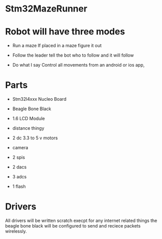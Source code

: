 # Stm32MazeRunner


# Robot will have three modes

 * Run a maze
 If placed in a maze figure it out

 * Follow the leader
 tell the bot who to follow and it will follow

 * Do what I say
 Control all movements from an android or ios app, 
 
 # Parts 
 
 * Stm32l4xxx Nucleo Board 
 * Beagle Bone Black 
 * 1.6 LCD Module
 * distance thingy
 * 2 dc 3.3 to 5 v motors
 * camera
 
* 2 spis
* 2 dacs
* 3 adcs 
* 1 flash
 
 # Drivers
 All drivers will be written scratch execpt for any internet related things 
 the beagle bone black will be configured to send and reciece packets wirelessly. 
 
